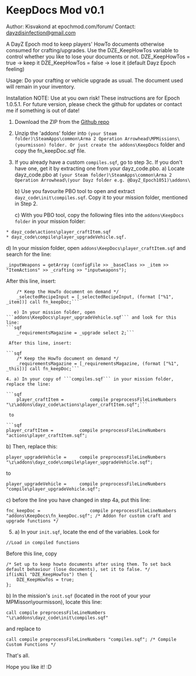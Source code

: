 KeepDocs Mod v0.1
=================
Author: Kisvakond at epochmod.com/forum/
Contact: dayzdisinfection@gmail.com

A DayZ Epoch mod to keep players' HowTo documents otherwise consumed for crafting/upgrades.
Use the DZE_KeepHowTos variable to control whether you like to lose your documents or not.
DZE_KeepHowTos = true -> keep it
DZE_KeepHowTos = false -> lose it (default Dayz Epoch feeling)

Usage: Do your crafting or vehicle upgrade as usual. The document used will remain in your inventory.

Installation
NOTE: Use at you own risk! These instructions are for Epoch 1.0.5.1. For future version, please check the github for updates or contact me if something is out of date!

1. Download the ZIP from the [Github repo](https://github.com/Kisvakond/KeepDocs)

2. Unzip the 'addons' folder into ```(your Steam folder)\SteamApps\common\Arma 2 Operation Arrowhead\MPMissions\(yourmisson) folder. Or just create the addons\KeepDocs``` folder and copy the fn_keepDoc.sqf file.

3. If you already have a custom ```compiles.sqf```, go to step 3c.
   If you don't have one, get it by extracting one from your dayz_code.pbo.
   a) Locate dayz_code.pbo at ```(your Steam folder)\SteamApps\common\Arma 2 Operation Arrowhead\(your Dayz folder e.g. @DayZ_Epoch1051)\addons\```

   b) Use you favourite PBO tool to open and extract ```dayz_code\init\compiles.sqf```. Copy it to your mission folder, mentioned in Step 2.

   c) With you PBO tool, copy the following files into the ```addons\KeepDocs folder``` in your mission folder:
```
* dayz_code\actions\player_craftItem.sqf
* dayz_code\compile\player_upgradeVehicle.sqf.
```

   d) In your mission folder, open ```addons\KeepDocs\player_craftItem.sqf``` and search for the line:
   
```sqf
_inputWeapons = getArray (configFile >> _baseClass >> _item >> "ItemActions" >> _crafting >> "inputweapons");
```

 After this line, insert:
	  
```sqf
	/* Keep the HowTo document on demand */
	_selectedRecipeInput = [_selectedRecipeInput, (format ["%1", _item])] call fn_keepDoc;```

   e) In your mission folder, open ```addons\KeepDocs\player_upgradeVehicle.sqf``` and look for this line:
```sqf   
	_requirementsMagazine = _upgrade select 2;```	

 After this line, insert:
	  
```sqf	  
	/* Keep the HowTo document on demand */
	_requirementsMagazine = [_requirementsMagazine, (format ["%1", _this])] call fn_keepDoc;```	
   
4. a) In your copy of ```compiles.sqf``` in your mission folder, replace the line:

```sqf
	player_craftItem =			compile preprocessFileLineNumbers "\z\addons\dayz_code\actions\player_craftItem.sqf";```	
	
 to 	
	
```sqf	
player_craftItem =			compile preprocessFileLineNumbers "actions\player_craftItem.sqf";
```		

   b) Then, replace this:
   
```sqf   
player_upgradeVehicle =		compile preprocessFileLineNumbers "\z\addons\dayz_code\compile\player_upgradeVehicle.sqf";
```   
   
 to

```sqf   
player_upgradeVehicle =		compile preprocessFileLineNumbers "compile\player_upgradeVehicle.sqf";
```

   c) before the line you have changed in step 4a, put this line:
   
```sqf   
fnc_keepDoc = 					compile preprocessFileLineNumbers "addons\KeepDocs\fn_keepDoc.sqf"; /* Addon for custom craft and upgrade functions */
```
		
5. a) In your ```init.sqf```, locate the end of the variables. Look for 

```sqf
//Load in compiled functions
```	

 Before this line, copy
	  
```sqf
/* Set up to keep howto documents after using them. To set back default behaviour (lose documents), set it to false. */
if(isNil "DZE_KeepHowTos") then {
	DZE_KeepHowTos = true;
};
```
	
   b) In the mission's ```init.sqf``` (located in the root of your your MPMisson\yourmisson), locate this line:
   
```sqf   
call compile preprocessFileLineNumbers "\z\addons\dayz_code\init\compiles.sqf"   
```	

and replace to
	  
```sqf	  
call compile preprocessFileLineNumbers "compiles.sqf"; /* Compile Custom Functions */
```

That's all.

Hope you like it! :D
